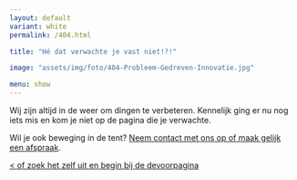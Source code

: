 ```yaml
---
layout: default
variant: white
permalink: /404.html

title: "Hé dat verwachte je vast niet!?!"

image: "assets/img/foto/404-Probleem-Gedreven-Innovatie.jpg"

menu: show
---
```


Wij zijn altijd in de weer om dingen te verbeteren. Kennelijk ging er nu nog iets mis en kom je niet op de pagina die je verwachte.

Wil je ook beweging in de tent? [Neem contact met ons op of maak gelijk een afspraak](/intake-en-advies).

[< of zoek het zelf uit en begin bij de devoorpagina](/)




&nbsp;
&nbsp;
&nbsp;
